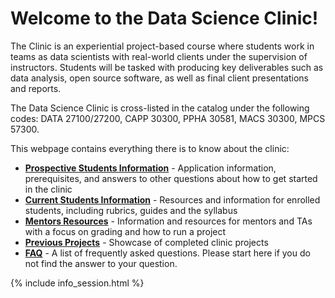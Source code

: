 # Welcome to the Data Science Clinic!

The Clinic is an experiential project-based course where students work in teams as data scientists with real-world clients under the supervision of instructors. Students will be tasked with producing key deliverables such as data analysis, open source software, as well as final client presentations and reports.

<!-- The Clinic partners with public interest organizations, industry, and research labs to leverage data science research and technology to address pressing social, environmental, industrial, and academic challenges. The Clinic also provides students with exposure to real-world projects and problems that transcend the conventional classroom experience including: (1) working with imperfect datasets, applying models and algorithms to real-world data, and navigating security and privacy issues, (2) communicating results to a diverse set of stakeholders (e.g., industry, public interest, government agencies), and translating information into actionable insights, policy briefs and software prototypes. -->

The Data Science Clinic is cross-listed in the catalog under the following codes: DATA 27100/27200, CAPP 30300, PPHA 30581, MACS 30300, MPCS 57300.

This webpage contains everything there is to know about the clinic:


- **[Prospective Students Information](prospective-students.md)** - Application information, prerequisites, and answers to other questions about how to get started in the clinic
- **[Current Students Information](current-students.md)** - Resources and information for enrolled students, including rubrics, guides and the syllabus
- **[Mentors Resources](mentors.md)** - Information and resources for mentors and TAs with a focus on grading and how to run a project
- **[Previous Projects](previous-projects.md)** - Showcase of completed clinic projects
- **[FAQ](faq.html)** - A list of frequently asked questions. Please start here if you do not find the answer to your question.

{% include info_session.html %}


